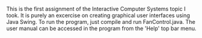 This is the first assignment of the Interactive Computer Systems topic I took. It is purely an excercise on creating graphical user interfaces using Java Swing.
To run the program, just compile and run FanControl.java. The user manual can be accessed in the program from the 'Help' top bar menu.